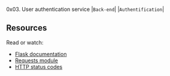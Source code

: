 0x03. User authentication service
|`Back-end`| |`Authentification`|

## Resources
Read or watch:

- [Flask documentation](https://intranet.alxswe.com/rltoken/G5vWyevRW5dLBbZOFqi0fQ)
- [Requests module](https://intranet.alxswe.com/rltoken/py7LuuD1u2MUwcaf8wnDzQ)
- [HTTP status codes](https://intranet.alxswe.com/rltoken/cj-mc5ZHp_KyXn1yikHC0A)
